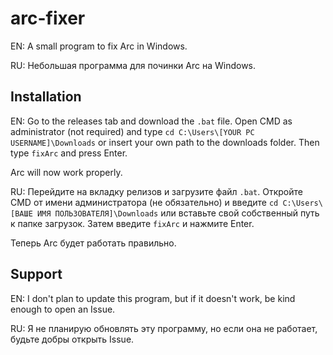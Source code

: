 # arc-fixer

EN:
A small program to fix Arc in Windows.

RU:
Небольшая программа для починки Arc на Windows.

## Installation

EN:
Go to the releases tab and download the `.bat` file. Open CMD as administrator (not required) and type `cd C:\Users\[YOUR PC USERNAME]\Downloads` or insert your own path to the downloads folder.
Then type `fixArc` and press Enter.

Arc will now work properly.

RU:
Перейдите на вкладку релизов и загрузите файл `.bat`. Откройте CMD от имени администратора (не обязательно) и введите `cd C:\Users\[ВАШЕ ИМЯ ПОЛЬЗОВАТЕЛЯ]\Downloads` или вставьте свой собственный путь к папке загрузок.
Затем введите `fixArc` и нажмите Enter.

Теперь Arc будет работать правильно.
    
## Support

EN:
I don't plan to update this program, but if it doesn't work, be kind enough to open an Issue.

RU:
Я не планирую обновлять эту программу, но если она не работает, будьте добры открыть Issue.

